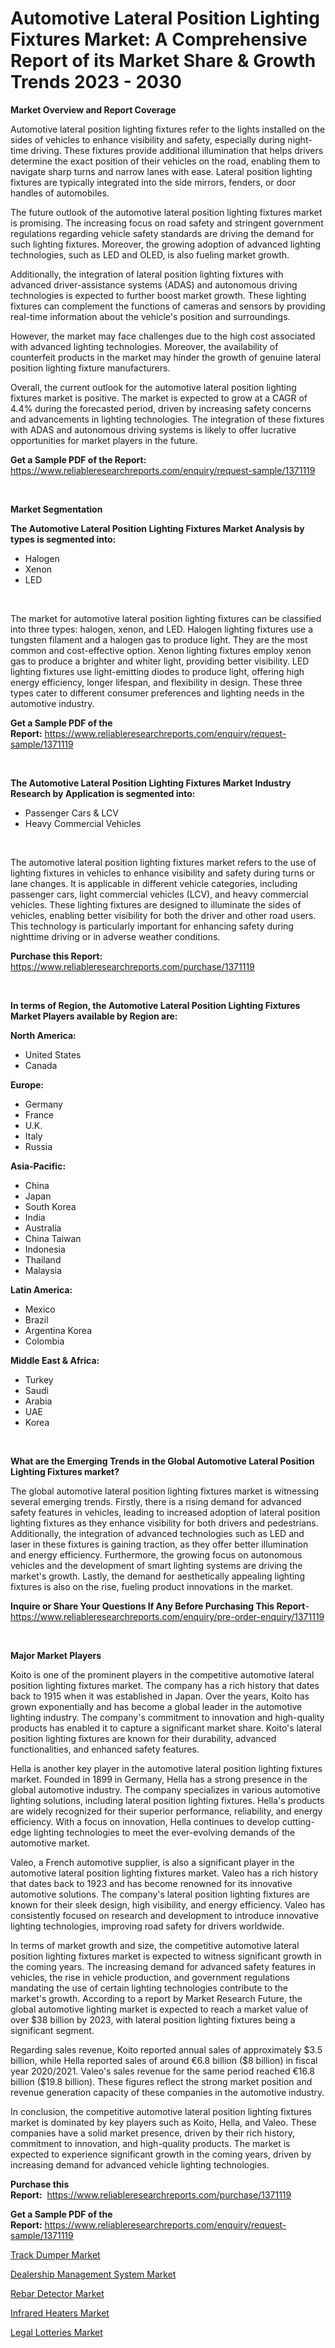 <p><h1>Automotive Lateral Position Lighting Fixtures Market: A Comprehensive Report of its Market Share & Growth Trends 2023 - 2030</h1></p><p><strong>Market Overview and Report Coverage</strong></p>
<p><p>Automotive lateral position lighting fixtures refer to the lights installed on the sides of vehicles to enhance visibility and safety, especially during night-time driving. These fixtures provide additional illumination that helps drivers determine the exact position of their vehicles on the road, enabling them to navigate sharp turns and narrow lanes with ease. Lateral position lighting fixtures are typically integrated into the side mirrors, fenders, or door handles of automobiles.</p><p>The future outlook of the automotive lateral position lighting fixtures market is promising. The increasing focus on road safety and stringent government regulations regarding vehicle safety standards are driving the demand for such lighting fixtures. Moreover, the growing adoption of advanced lighting technologies, such as LED and OLED, is also fueling market growth.</p><p>Additionally, the integration of lateral position lighting fixtures with advanced driver-assistance systems (ADAS) and autonomous driving technologies is expected to further boost market growth. These lighting fixtures can complement the functions of cameras and sensors by providing real-time information about the vehicle's position and surroundings.</p><p>However, the market may face challenges due to the high cost associated with advanced lighting technologies. Moreover, the availability of counterfeit products in the market may hinder the growth of genuine lateral position lighting fixture manufacturers.</p><p>Overall, the current outlook for the automotive lateral position lighting fixtures market is positive. The market is expected to grow at a CAGR of 4.4% during the forecasted period, driven by increasing safety concerns and advancements in lighting technologies. The integration of these fixtures with ADAS and autonomous driving systems is likely to offer lucrative opportunities for market players in the future.</p></p>
<p><strong>Get a Sample PDF of the Report:</strong> <a href="https://www.reliableresearchreports.com/enquiry/request-sample/1371119">https://www.reliableresearchreports.com/enquiry/request-sample/1371119</a></p>
<p>&nbsp;</p>
<p><strong>Market Segmentation</strong></p>
<p><strong>The Automotive Lateral Position Lighting Fixtures Market Analysis by types is segmented into:</strong></p>
<p><ul><li>Halogen</li><li>Xenon</li><li>LED</li></ul></p>
<p>&nbsp;</p>
<p><p>The market for automotive lateral position lighting fixtures can be classified into three types: halogen, xenon, and LED. Halogen lighting fixtures use a tungsten filament and a halogen gas to produce light. They are the most common and cost-effective option. Xenon lighting fixtures employ xenon gas to produce a brighter and whiter light, providing better visibility. LED lighting fixtures use light-emitting diodes to produce light, offering high energy efficiency, longer lifespan, and flexibility in design. These three types cater to different consumer preferences and lighting needs in the automotive industry.</p></p>
<p><strong>Get a Sample PDF of the Report:</strong>&nbsp;<a href="https://www.reliableresearchreports.com/enquiry/request-sample/1371119">https://www.reliableresearchreports.com/enquiry/request-sample/1371119</a></p>
<p>&nbsp;</p>
<p><strong>The Automotive Lateral Position Lighting Fixtures Market Industry Research by Application is segmented into:</strong></p>
<p><ul><li>Passenger Cars & LCV</li><li>Heavy Commercial Vehicles</li></ul></p>
<p>&nbsp;</p>
<p><p>The automotive lateral position lighting fixtures market refers to the use of lighting fixtures in vehicles to enhance visibility and safety during turns or lane changes. It is applicable in different vehicle categories, including passenger cars, light commercial vehicles (LCV), and heavy commercial vehicles. These lighting fixtures are designed to illuminate the sides of vehicles, enabling better visibility for both the driver and other road users. This technology is particularly important for enhancing safety during nighttime driving or in adverse weather conditions.</p></p>
<p><strong>Purchase this Report:</strong>&nbsp; <a href="https://www.reliableresearchreports.com/purchase/1371119">https://www.reliableresearchreports.com/purchase/1371119</a></p>
<p>&nbsp;</p>
<p><strong>In terms of Region, the Automotive Lateral Position Lighting Fixtures Market Players available by Region are:</strong></p>
<p>
    <p> <strong> North America: </strong>
        <ul>
            <li>United States</li>
            <li>Canada</li>
        </ul>
        </p> 
    <p> <strong> Europe: </strong>
        <ul>
            <li>Germany</li>
            <li>France</li>
            <li>U.K.</li>
            <li>Italy</li>
            <li>Russia</li>
        </ul>
        </p> 
    <p> <strong> Asia-Pacific: </strong>
        <ul>
            <li>China</li>
            <li>Japan</li>
            <li>South Korea</li>
            <li>India</li>
            <li>Australia</li>
            <li>China Taiwan</li>
            <li>Indonesia</li>
            <li>Thailand</li>
            <li>Malaysia</li>
        </ul>
        </p> 
    <p> <strong> Latin America: </strong>
        <ul>
            <li>Mexico</li>
            <li>Brazil</li>
            <li>Argentina Korea</li>
            <li>Colombia</li>
        </ul>
        </p> 
    <p> <strong> Middle East & Africa: </strong>
        <ul>
            <li>Turkey</li>
            <li>Saudi</li>
            <li>Arabia</li>
            <li>UAE</li>
            <li>Korea</li>
        </ul>
    </p>
    </p>
<p>&nbsp;</p>
<p><strong>What are the Emerging Trends in the Global Automotive Lateral Position Lighting Fixtures market?</strong></p>
<p><p>The global automotive lateral position lighting fixtures market is witnessing several emerging trends. Firstly, there is a rising demand for advanced safety features in vehicles, leading to increased adoption of lateral position lighting fixtures as they enhance visibility for both drivers and pedestrians. Additionally, the integration of advanced technologies such as LED and laser in these fixtures is gaining traction, as they offer better illumination and energy efficiency. Furthermore, the growing focus on autonomous vehicles and the development of smart lighting systems are driving the market's growth. Lastly, the demand for aesthetically appealing lighting fixtures is also on the rise, fueling product innovations in the market.</p></p>
<p><strong>Inquire or Share Your Questions If Any Before Purchasing This Report</strong>- <a href="https://www.reliableresearchreports.com/enquiry/pre-order-enquiry/1371119">https://www.reliableresearchreports.com/enquiry/pre-order-enquiry/1371119</a></p>
<p>&nbsp;</p>
<p><strong>Major Market Players</strong></p>
<p><p>Koito is one of the prominent players in the competitive automotive lateral position lighting fixtures market. The company has a rich history that dates back to 1915 when it was established in Japan. Over the years, Koito has grown exponentially and has become a global leader in the automotive lighting industry. The company's commitment to innovation and high-quality products has enabled it to capture a significant market share. Koito's lateral position lighting fixtures are known for their durability, advanced functionalities, and enhanced safety features.</p><p>Hella is another key player in the automotive lateral position lighting fixtures market. Founded in 1899 in Germany, Hella has a strong presence in the global automotive industry. The company specializes in various automotive lighting solutions, including lateral position lighting fixtures. Hella's products are widely recognized for their superior performance, reliability, and energy efficiency. With a focus on innovation, Hella continues to develop cutting-edge lighting technologies to meet the ever-evolving demands of the automotive market.</p><p>Valeo, a French automotive supplier, is also a significant player in the automotive lateral position lighting fixtures market. Valeo has a rich history that dates back to 1923 and has become renowned for its innovative automotive solutions. The company's lateral position lighting fixtures are known for their sleek design, high visibility, and energy efficiency. Valeo has consistently focused on research and development to introduce innovative lighting technologies, improving road safety for drivers worldwide.</p><p>In terms of market growth and size, the competitive automotive lateral position lighting fixtures market is expected to witness significant growth in the coming years. The increasing demand for advanced safety features in vehicles, the rise in vehicle production, and government regulations mandating the use of certain lighting technologies contribute to the market's growth. According to a report by Market Research Future, the global automotive lighting market is expected to reach a market value of over $38 billion by 2023, with lateral position lighting fixtures being a significant segment.</p><p>Regarding sales revenue, Koito reported annual sales of approximately $3.5 billion, while Hella reported sales of around €6.8 billion ($8 billion) in fiscal year 2020/2021. Valeo's sales revenue for the same period reached €16.8 billion ($19.8 billion). These figures reflect the strong market position and revenue generation capacity of these companies in the automotive industry.</p><p>In conclusion, the competitive automotive lateral position lighting fixtures market is dominated by key players such as Koito, Hella, and Valeo. These companies have a solid market presence, driven by their rich history, commitment to innovation, and high-quality products. The market is expected to experience significant growth in the coming years, driven by increasing demand for advanced vehicle lighting technologies.</p></p>
<p><strong>Purchase this Report:</strong>&nbsp;&nbsp;<a href="https://www.reliableresearchreports.com/purchase/1371119">https://www.reliableresearchreports.com/purchase/1371119</a></p>
<p></p>
<p><strong>Get a Sample PDF of the Report:</strong>&nbsp;<a href="https://www.reliableresearchreports.com/enquiry/request-sample/1371119">https://www.reliableresearchreports.com/enquiry/request-sample/1371119</a></p>
<p><p><a href="https://www.linkedin.com/pulse/track-dumper-market-research-report-provides-thorough-industry-vnguc/">Track Dumper Market</a></p><p><a href="https://medium.com/@chiragreportprime3/dealership-management-system-market-size-cagr-trends-2024-2030-6b3ddd34d1e3">Dealership Management System Market</a></p><p><a href="https://www.linkedin.com/pulse/rebar-detector-market-size-share-global-analysis-report-qzstc/">Rebar Detector Market</a></p><p><a href="https://www.linkedin.com/pulse/decoding-infrared-heaters-market-deep-dive-latest-trends-segmentation-mxusc/">Infrared Heaters Market</a></p><p><a href="https://medium.com/@jhonwin654/legal-lotteries-market-size-cagr-trends-2024-2030-2dd8b025b64b">Legal Lotteries Market</a></p></p>